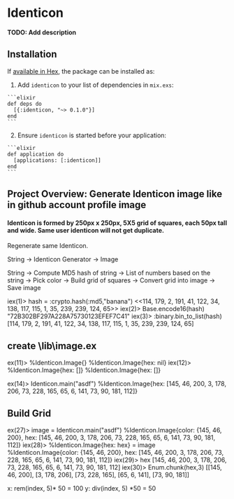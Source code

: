# Identicon

**TODO: Add description**

## Installation

If [available in Hex](https://hex.pm/docs/publish), the package can be installed as:

  1. Add `identicon` to your list of dependencies in `mix.exs`:

    ```elixir
    def deps do
      [{:identicon, "~> 0.1.0"}]
    end
    ```

  2. Ensure `identicon` is started before your application:

    ```elixir
    def application do
      [applications: [:identicon]]
    end
    ```

## Project Overview: Generate Identicon image like in github account profile image

#### Identicon is formed by 250px x 250px, 5X5 grid of squares, each 50px tall and wide. Same user identicon will not get duplicate.

Regenerate same Identicon.

String -> Identicon Generator -> Image


String -> Compute MD5 hash of string -> List of numbers based on the string -> Pick color
-> Build grid of squares -> Convert grid into image -> Save image


iex(1)> hash = :crypto.hash(:md5,"banana")
<<114, 179, 2, 191, 41, 122, 34, 138, 117, 115, 1, 35, 239,
  239, 124, 65>>
iex(2)> Base.encode16(hash)
"72B302BF297A228A75730123EFEF7C41"
iex(3)> :binary.bin_to_list(hash)
[114, 179, 2, 191, 41, 122, 34, 138, 117, 115, 1, 35, 239,
 239, 124, 65]


## create \lib\image.ex
ex(11)> %Identicon.Image{}
%Identicon.Image{hex: nil}
iex(12)> %Identicon.Image{hex: []}
%Identicon.Image{hex: []}

ex(14)> Identicon.main("asdf")
%Identicon.Image{hex: [145, 46, 200, 3, 178, 206, 73, 228,
  165, 65, 6, 141, 73, 90, 181, 112]}

## Build Grid

ex(27)> image = Identicon.main("asdf")
%Identicon.Image{color: {145, 46, 200},
 hex: [145, 46, 200, 3, 178, 206, 73, 228, 165, 65, 6, 141, 73, 90, 181, 112]}
iex(28)> %Identicon.Image{hex: hex} = image
%Identicon.Image{color: {145, 46, 200},
 hex: [145, 46, 200, 3, 178, 206, 73, 228, 165, 65, 6, 141, 73, 90, 181, 112]}
iex(29)> hex
[145, 46, 200, 3, 178, 206, 73, 228, 165, 65, 6, 141, 73, 90, 181, 112]
iex(30)> Enum.chunk(hex,3)
[[145, 46, 200], [3, 178, 206], [73, 228, 165], [65, 6, 141], [73, 90, 181]]

x: rem(index, 5)* 50 = 100
y: div(index, 5) *50 = 50


